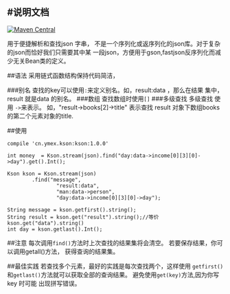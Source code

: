 #说明文档
-------------------------

[ ![Maven Central](https://api.bintray.com/packages/ymex/maven/kson/images/download.svg) ](https://bintray.com/ymex/maven/kson/_latestVersion)

用于便捷解析和查找json 字串， 不是一个序列化或返序列化的json库。对于复杂的json而恰好我们只需要其中某
一段json，方便用于gson,fastjson反序列化而减少无关Bean类的定义。

##语法
采用链式函数结构保持代码简洁，

###别名
查找的key可以使用`:`来定义别名。如，result:data ，那么在结果 集中，result 就是data 的别名。
###数组
查找数组时使用`[]`
###多级查找 
多级查找 使用 `->`来表示。
如，"result->books[2]->title" 表示查找 result 对象下数组books 的第二个元素对象的title.

##使用
```
compile 'cn.ymex.kson:kson:1.0.0'
```

```
int money  = Kson.stream(json).find("day:data->income[0][3][0]->day").get().Int();

Kson kson = Kson.stream(json)
        .find("message", 
                "result:data", 
                "man:data->person", 
                "day:data->income[0][3][0]->day");

String message = kson.getfirst().string();
String result = kson.get("result").string();//等价 kson.get("data").string()
int day = kson.getlast().Int();

```

##注意
每次调用`find()`方法时上次查找的结果集将会清空。 若要保存结果，你可以调用getall()方法， 获得查询的结果集。

##最佳实践
若查找多个元素，最好的实践是每次查找两个，这样使用 `getfirst()`和`getlast()`方法就可以获取全部的查询结果。
避免使用`get(key)`方法,因为你写key 时可能 出现拼写错误。